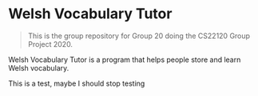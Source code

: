 # Welsh Vocabulary Tutor

> This is the group repository for Group 20 doing the CS22120 Group Project 2020.

Welsh Vocabulary Tutor is a program that helps people store and learn Welsh vocabulary.

This is a test, maybe I should stop testing
